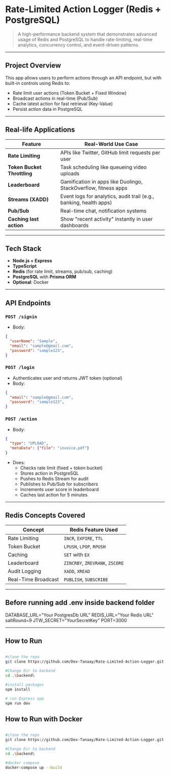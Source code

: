 # Rate-Limited Action Logger (Redis + PostgreSQL)

> A high-performance backend system that demonstrates advanced usage of Redis and PostgreSQL to handle rate-limiting, real-time analytics, concurrency control, and event-driven patterns.

---

## Project Overview

This app allows users to perform actions through an API endpoint, but with built-in controls using Redis to:
- Rate limit user actions (Token Bucket + Fixed Window)
- Broadcast actions in real-time (Pub/Sub)
- Cache latest action for fast retrieval (Key-Value)
- Persist action data in PostgreSQL

---

## Real-life Applications

| Feature                      | Real-World Use Case                                                |
|-----------------------------|---------------------------------------------------------------------|
| **Rate Limiting**           | APIs like Twitter, GitHub limit requests per user                  |
| **Token Bucket Throttling** | Task scheduling like queueing video uploads                        |
| **Leaderboard**             | Gamification in apps like Duolingo, StackOverflow, fitness apps    |
| **Streams (XADD)**          | Event logs for analytics, audit trail (e.g., banking, health apps) |
| **Pub/Sub**                 | Real-time chat, notification systems                               |
| **Caching last action**     | Show "recent activity" instantly in user dashboards                |

---

## Tech Stack

- **Node.js + Express**
- **TypeScript**
- **Redis** (for rate limit, streams, pub/sub, caching)
- **PostgreSQL** with **Prisma ORM**
- **Optional**: Docker

---

## API Endpoints

### `POST /signin`
- Body: 
```json
{
  "userName": "Sample",
  "email": "sample@gmail.com",
  "password": "sample123",
}
```

### `POST /login`
- Authenticates user and returns JWT token (optional)
- Body: 
```json
{
  "email": "sample@gmail.com",
  "password": "sample123",
}
```

### `POST /action`
- Body: 
```json
{
  "type": "UPLOAD",
  "metaData": {"file": "invoice.pdf"}
}
```
- Does:
  - Checks rate limit (fixed + token bucket)
  - Stores action in PostgreSQL
  - Pushes to Redis Stream for audit
  - Publishes to Pub/Sub for subscribers
  - Increments user score in leaderboard
  - Caches last action for 5 minutes

---

## Redis Concepts Covered

| Concept             | Redis Feature Used           |
|---------------------|------------------------------|
| Rate Limiting       | `INCR`, `EXPIRE`, `TTL`      |
| Token Bucket        | `LPUSH`, `LPOP`, `RPUSH`     |
| Caching             | `SET` with `EX`              |
| Leaderboard         | `ZINCRBY`, `ZREVRANK`, `ZSCORE` |
| Audit Logging       | `XADD`, `XREAD`              |
| Real-Time Broadcast | `PUBLISH`, `SUBSCRIBE`       |

---

## Before running add .env inside backend folder
DATABASE_URL="Your PostgresDb URL"
REDIS_URL="Your Redis URL"
saltRound=9
JTW_SECRET="YourSecretKey"
PORT=3000


---

## How to Run

```bash

#clone the repo 
git clone https://github.com/Dev-Tanaay/Rate-Limited-Action-Logger.git

#Change Dir to backend
cd .\backend\

#install packages 
npm install

# run Express app
npm run dev

```

## How to Run with Docker

```bash

#clone the repo 
git clone https://github.com/Dev-Tanaay/Rate-Limited-Action-Logger.git

#Change Dir to backend
cd .\backend\

#docker compose
docker-compose up --build

```
